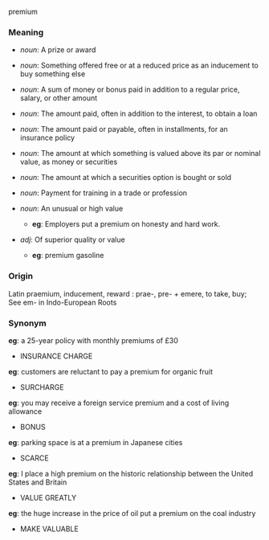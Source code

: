 premium
### Meaning
+ _noun_: A prize or award
+ _noun_: Something offered free or at a reduced price as an inducement to buy something else
+ _noun_: A sum of money or bonus paid in addition to a regular price, salary, or other amount
+ _noun_: The amount paid, often in addition to the interest, to obtain a loan
+ _noun_: The amount paid or payable, often in installments, for an insurance policy
+ _noun_: The amount at which something is valued above its par or nominal value, as money or securities
+ _noun_: The amount at which a securities option is bought or sold
+ _noun_: Payment for training in a trade or profession
+ _noun_: An unusual or high value
    + __eg__: Employers put a premium on honesty and hard work.

+ _adj_: Of superior quality or value
    + __eg__: premium gasoline

### Origin

Latin praemium, inducement, reward : prae-, pre- + emere, to take, buy; See em- in Indo-European Roots

### Synonym

__eg__: a 25-year policy with monthly premiums of £30

+ INSURANCE CHARGE

__eg__: customers are reluctant to pay a premium for organic fruit

+ SURCHARGE

__eg__: you may receive a foreign service premium and a cost of living allowance

+ BONUS

__eg__: parking space is at a premium in Japanese cities

+ SCARCE

__eg__: I place a high premium on the historic relationship between the United States and Britain

+ VALUE GREATLY

__eg__: the huge increase in the price of oil put a premium on the coal industry

+ MAKE VALUABLE


